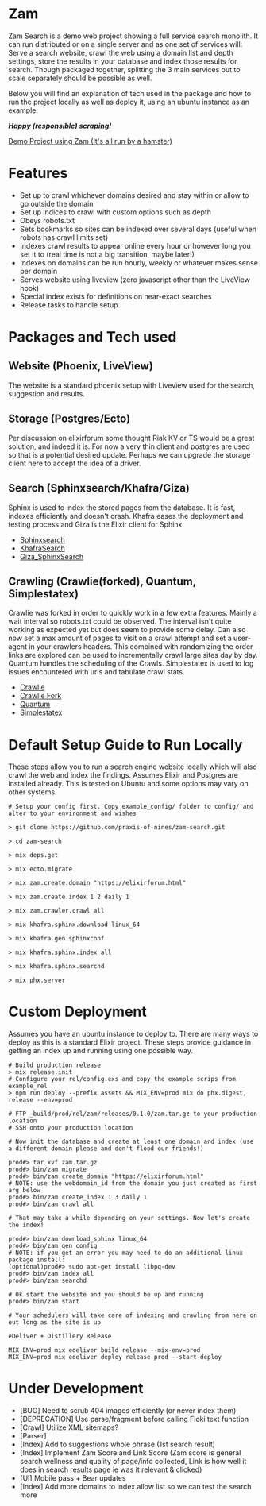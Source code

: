 # Zam

Zam Search is a demo web project showing a full service search monolith. It can run distributed or on a single server and as one set of services will: Serve a search website, crawl the web using a domain list and depth settings, store the results in your database and index those results for search. Though packaged together, splitting the 3 main services out to scale separately should be possible as well.

Below you will find an explanation of tech used in the package and how to run the project locally as well as deploy it, using an ubuntu instance as an example.

***Happy (responsible) scraping!***

[Demo Project using Zam (It's all run by a hamster)](https://yamzam.info)

# Features

* Set up to crawl whichever domains desired and stay within or allow to go outside the domain
* Set up indices to crawl with custom options such as depth
* Obeys robots.txt
* Sets bookmarks so sites can be indexed over several days (useful when robots has crawl limits set)
* Indexes crawl results to appear online every hour or however long you set it to (real time is not a big transition, maybe later!)
* Indexes on domains can be run hourly, weekly or whatever makes sense per domain
* Serves website using liveview (zero javascript other than the LiveView hook)
* Special index exists for definitions on near-exact searches
* Release tasks to handle setup


# Packages and Tech used

## Website (Phoenix, LiveView)

The website is a standard phoenix setup with Liveview used for the search, suggestion and results.


## Storage (Postgres/Ecto)

Per discussion on elixirforum some thought Riak KV or TS would be a great solution, and indeed it is.  For now a very thin client and postgres are used so that is a potential desired update. Perhaps we can upgrade the storage client here to accept the idea
of a driver.


## Search (Sphinxsearch/Khafra/Giza)

Sphinx is used to index the stored pages from the database. It is fast, indexes efficiently and doesn't crash. Khafra eases the deployment and testing process and Giza is the Elixir client for Sphinx.

* [Sphinxsearch](https://sphinxsearch.com/)
* [KhafraSearch](https://hex.pm/packages/khafra_search)
* [Giza_SphinxSearch](https://hex.pm/packages/giza_sphinxsearch)


## Crawling (Crawlie(forked), Quantum, Simplestatex)

Crawlie was forked in order to quickly work in a few extra features. Mainly a wait interval so robots.txt could be observed. The
interval isn't quite working as expected yet but does seem to provide some delay. Can also now set a max amount of pages to visit on a crawl attempt and set a user-agent in your crawlers headers. This combined with randomizing the order links are explored can be used to incrementally crawl large sites day by day. Quantum handles the scheduling of the Crawls. Simplestatex is used to log issues encountered with urls and tabulate crawl stats.

* [Crawlie](https://github.com/nietaki/crawlie)
* [Crawlie Fork](https://github.com/praxis-of-nines/crawlie)
* [Quantum](https://hex.pm/packages/quantum)
* [Simplestatex](https://hex.pm/packages/simplestatex)


# Default Setup Guide to Run Locally

These steps allow you to run a search engine website locally which will also crawl the web and index the findings. Assumes
Elixir and Postgres are installed already.  This is tested on Ubuntu and some options may vary on other systems.

```
# Setup your config first. Copy example_config/ folder to config/ and alter to your environment and wishes

> git clone https://github.com/praxis-of-nines/zam-search.git

> cd zam-search

> mix deps.get

> mix ecto.migrate

> mix zam.create.domain "https://elixirforum.html"

> mix zam.create.index 1 2 daily 1

> mix zam.crawler.crawl all

> mix khafra.sphinx.download linux_64

> mix khafra.gen.sphinxconf

> mix khafra.sphinx.index all

> mix khafra.sphinx.searchd

> mix phx.server
```

# Custom Deployment

Assumes you have an ubuntu instance to deploy to. There are many ways to deploy as this is a standard Elixir project. These steps provide guidance in getting an index up and running using one possible way.

```
# Build production release
> mix release.init
# Configure your rel/config.exs and copy the example scrips from example_rel
> npm run deploy --prefix assets && MIX_ENV=prod mix do phx.digest, release --env=prod

# FTP _build/prod/rel/zam/releases/0.1.0/zam.tar.gz to your production location
# SSH onto your production location

# Now init the database and create at least one domain and index (use a different domain please and don't flood our friends!)

prod#> tar xvf zam.tar.gz
prod#> bin/zam migrate
prod#> bin/zam create_domain "https://elixirforum.html"
# NOTE: use the webdomain_id from the domain you just created as first arg below
prod#> bin/zam create_index 1 3 daily 1
prod#> bin/zam crawl all

# That may take a while depending on your settings. Now let's create the index!

prod#> bin/zam download_sphinx linux_64
prod#> bin/zam gen_config
# NOTE: if you get an error you may need to do an additional linux package install:
(optional)prod#> sudo apt-get install libpq-dev
prod#> bin/zam index all
prod#> bin/zam searchd

# Ok start the website and you should be up and running
prod#> bin/zam start

# Your schedulers will take care of indexing and crawling from here on out long as the site is up
```

```
eDeliver + Distillery Release

MIX_ENV=prod mix edeliver build release --mix-env=prod
MIX_ENV=prod mix edeliver deploy release prod --start-deploy
```

# Under Development

* [BUG] Need to scrub 404 images efficiently (or never index them)
* [DEPRECATION] Use parse/fragment before calling Floki text function
* [Crawl] Utilize XML sitemaps?
* [Parser] 
* [Index] Add to suggestions whole phrase (1st search result)
* [Index] Implement Zam Score and Link Score (Zam score is general search wellness and quality of page/info collected, Link is how well it does in search results page ie was it relevant & clicked)
* [UI] Mobile pass + Bear updates
* [Index] Add more domains to index allow list so we can test the search more
